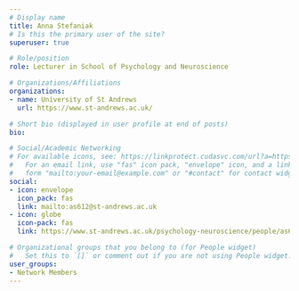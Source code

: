 ```yaml
---
# Display name
title: Anna Stefaniak
# Is this the primary user of the site?
superuser: true

# Role/position
role: Lecturer in School of Psychology and Neuroscience

# Organizations/Affiliations
organizations:
- name: University of St Andrews
  url: https://www.st-andrews.ac.uk/

# Short bio (displayed in user profile at end of posts)
bio: 

# Social/Academic Networking
# For available icons, see: https://linkprotect.cudasvc.com/url?a=https%3a%2f%2fsourcethemes.com%2facademic%2fdocs%2fpage-builder%2f%23icons&c=E,1,03Q55I8O6D-V-MsaI5i3Th7UvGHpRVj6l4dANOBXiQaBRckWF-Uxi40d1B8mh5T88rS8FWL6R2UVO5-e4mDAmzVU5C2FJcU0kEkb6Qi2tyc,&typo=1
#   For an email link, use "fas" icon pack, "envelope" icon, and a link in the
#   form "mailto:your-email@example.com" or "#contact" for contact widget.
social:
- icon: envelope
  icon_pack: fas
  link: mailto:as612@st-andrews.ac.uk
- icon: globe
  icon-pack: fas
  link: https://www.st-andrews.ac.uk/psychology-neuroscience/people/as612/

# Organizational groups that you belong to (for People widget)
#   Set this to `[]` or comment out if you are not using People widget.
user_groups:
- Network Members
---
```


